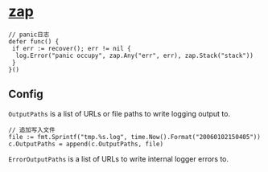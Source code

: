 # [zap](https://pkg.go.dev/go.uber.org/zap)

```golang
// panic日志
defer func() {
 if err := recover(); err != nil {
  log.Error("panic occupy", zap.Any("err", err), zap.Stack("stack"))
 }
}()
```

## Config

`OutputPaths` is a list of URLs or file paths to write logging output to.

```golang
// 追加写入文件
file := fmt.Sprintf("tmp.%s.log", time.Now().Format("20060102150405"))
c.OutputPaths = append(c.OutputPaths, file)
```

`ErrorOutputPaths` is a list of URLs to write internal logger errors to.
